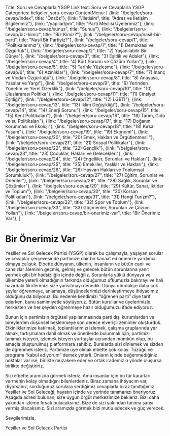 Title: Soru ve Cevaplarla YSGP
Link text: Soru ve Cevaplarla YSGP
Categories: belgeler, soru-cevap
ContentMenu: [
  {link: "/belgeler/soru-cevap/index", title: "Önsöz"},
  {link: "/iletisim", title: "Adres ve İletişim Bilgilerimiz"},
  {link: "/yapilar/pm", title: "Parti Meclisi Üyelerimiz"},
  {link: "/belgeler/soru-cevap/sunus", title: "Sunuş"},
  {link: "/belgeler/soru-cevap/biz-kimiz", title: "Biz Kimiz?"},
  {link: "/belgeler/soru-cevap/nasil-bir-parti", title: "Nasil Bir Partiyiz?"},
  {link: "/belgeler/soru-cevap/1", title: "Politikalarımız"},
  {link: "/belgeler/soru-cevap/1", title: "1) Demokrasi ve Özgürlük"},
  {link: "/belgeler/soru-cevap/2", title: "2) Yaşanılabilir Bir Dünya"},
  {link: "/belgeler/soru-cevap/3", title: "3) Eşitlik ve Adalet"},
  {link: "/belgeler/soru-cevap/4", title: "4) Kürt Sorunu ve Çözüm Yolları"},
  {link: "/belgeler/soru-cevap/5", title: "5) Tarihle Yüzleşme"},
  {link: "/belgeler/soru-cevap/6", title: "6) Azınlıklar"},
  {link: "/belgeler/soru-cevap/7", title: "7) İnanç ve Vicdan Özgürlüğü"},
  {link: "/belgeler/soru-cevap/8", title: "8) Anayasa, Yasalar ve Yargı"},
  {link: "/belgeler/soru-cevap/9", title: "9) Yerinden Yönetim ve Yerel Özerklik"},
  {link: "/belgeler/soru-cevap/10", title: "10) Uluslararası Politika"},
  {link: "/belgeler/soru-cevap/11", title: "11) Cinsiyet Eşitliği"},
  {link: "/belgeler/soru-cevap/12", title: "12) LGBTİ"},
  {link: "/belgeler/soru-cevap/13", title: "13) İklim Değişikliği"},
  {link: "/belgeler/soru-cevap/14", title: "14) Enerji Sorunu"},
  {link: "/belgeler/soru-cevap/15", title: "15) Kent Politikaları"},
  {link: "/belgeler/soru-cevap/16", title: "16) Tarım, Gıda ve su Politikaları"},
  {link: "/belgeler/soru-cevap/17", title: "17) Doğanın Korunması ve Ekoloji"},
  {link: "/belgeler/soru-cevap/18", title: "18) Kırsal Yaşam"},
  {link: "/belgeler/soru-cevap/19", title: "19) Ekonomi"},
  {link: "/belgeler/soru-cevap/20", title: "20) Emek, Hakları ve Örgütlenmesi
"},
  {link: "/belgeler/soru-cevap/21", title: "21) Sosyal Politikalar"},
  {link: "/belgeler/soru-cevap/22", title: "22) Gençlik"},
  {link: "/belgeler/soru-cevap/23", title: "23) Çocuklar, Hakları ve Gelecekleri"},
  {link: "/belgeler/soru-cevap/24", title: "24) Engelliler, Sorunları ve Hakları"},
  {link: "/belgeler/soru-cevap/25", title: "25) Emekliler, Yaşlılar ve Hakları"},
  {link: "/belgeler/soru-cevap/26", title: "26) Hayvan Hakları ve Toplumsal Sorumluluk"},
  {link: "/belgeler/soru-cevap/27", title: "27) Eğitim, Sorunlar ve Öneriler"},
  {link: "/belgeler/soru-cevap/28", title: "28) Sağlık, Sorunlar ve Çözümler"},
  {link: "/belgeler/soru-cevap/29", title: "29) Kültür, Sanat, İktidar ve Toplum"},
  {link: "/belgeler/soru-cevap/30", title: "30) Korsan Politikaları"},
  {link: "/belgeler/soru-cevap/31", title: "31) Hangi Turizm?"},
  {link: "/belgeler/soru-cevap/32", title: "32) Spor ve Toplum"},
  {link: "/belgeler/soru-cevap/33", title: "33) Göçmenler, Sorunları ve Çözüm Yolları"},
  {link: "/belgeler/soru-cevap/bir-onerimiz-var", title: "Bir Önerimiz Var"},
  ]



# Bir Önerimiz Var

Yeşiller ve Sol Gelecek Partisi (YSGP) olarak bu çalışmayla, yaşayan sorular ve cevaplar çerçevesinde partimize dair bir kanaat edinmenize yardımcı olmaya çalıştık. Elbette dünyanın, ülkenin, insanların ve bütün canlı ve cansızlar âleminin geçmiş, gelmiş ve gelecek bütün sorunlarına yanıt vermek gibi bir hadsizliğin içinde değiliz. Sorunlarla yüklü dünyaya ve ülkemize yeterli olmadığının farkında olduğumuz ufkumuzla bakmayı ve hali hazırdaki fikirlerimizi size yansıtmayı denedik. Dünya döndükçe daha çok şeyler öğrenmeye, anlamaya, düşüncelerimizi derinleştirmeye ihtiyacımız olduğunu da biliyoruz. Bu nedenle kendimizi “öğrenen parti” diye tarif ederken, bunu samimiyetle söylüyoruz. Bütün kurullar ve üyelerimizle herkesten ve her şeyden öğrenmeye hazır olduğumuzu ifade ediyoruz. 

Bunun için partimizin örgütsel yapılanmasında parti dışı kurumlardan ve bireylerden düşünsel beslenmeye son derece elverişli zeminler oluşturduk. Etkinliklerimize katılmak, toplantılarımızı izlemek, çalışma gruplarında yer almak, tartışmalara dahil olmak ve önerilerde bulunmak için, partimizi tanımak isteyen, izlemek isteyen yurttaşlar açısından mümkün olup, bu amaçla oluşturulmuş platformlara sahibiz. Buralarda sizi dinlemek ve sizden de öğrenmek isteriz. Partimize üye olmak elbette çok kolay. Tüzüğü ve programı “kabul ediyorum” demek yeterli. Onların içinde beğenmediğiniz noktalar var ise, birlikte müzakere eder ve ortak irademiz o yönde oluşursa birlikte değiştiririz. 

Sizi elbette aramızda görmek isteriz. Ama insanlar için bu tür kararları vermenin kolay olmadığını bilenlerdeniz. Biraz zamana ihtiyacım var, diyorsanız, sorduğunuz sorulara verdiğimiz cevaplarla biraz tanıttığımız Yeşiller ve Sol Geleceği, hayatın içinde ve yerinde tanımanızı öneriyoruz. Aşağıda adresi bulunan, size uygun örgüt merkezimize bekleriz. Bizi daha yakından izleme fırsatı bulacaksınız. Bize de sizi yakından tanıma şansı vermiş olacaksınız. Sizi aramızda görmek bizi mutlu edecek ve güç verecek.

Sevgilerimizle,

Yeşiller ve Sol Gelecek Partisi 



